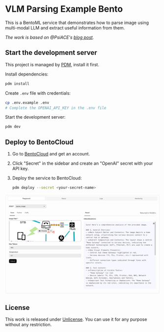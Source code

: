 # VLM Parsing Example Bento

This is a BentoML service that demonstrates how to parse image using multi-modal LLM and extract useful information from them.

_The work is based on @PsiACE's [blog post](https://psiace.me/posts/a-dead-simple-way-to-vlm-parsing/)._

## Start the development server

This project is managed by [PDM](https://pdm-project.org), install it first.

Install dependencies:

```bash
pdm install
```

Create `.env` file with credentials:

```bash
cp .env.example .env
# Complete the OPENAI_API_KEY in the .env file
```

Start the development server:

```bash
pdm dev
```

## Deploy to BentoCloud

1. Go to [BentoCloud](https://cloud.bentoml.com) and get an account.
2. Click "Secret" in the sidebar and create an "OpenAI" secret with your API key.
3. Deploy the service to BentoCloud:

   ```bash
   pdm deploy --secret <your-secret-name>
   ```

![Bento Cloud](image.png)


## License

This work is released under [Unlicense](LICENSE). You can use it for any purpose without any restriction.


